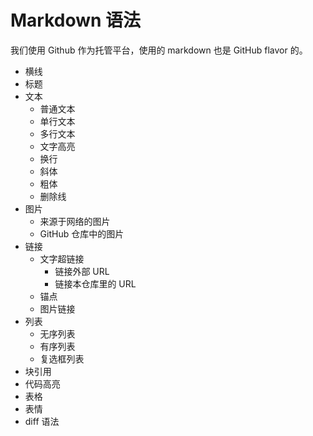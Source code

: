 # Markdown 语法

我们使用 Github 作为托管平台，使用的 markdown 也是 GitHub flavor 的。

* 横线
* 标题
* 文本
    * 普通文本
    * 单行文本
    * 多行文本
    * 文字高亮
    * 换行
    * 斜体
    * 粗体
    * 删除线
* 图片
    * 来源于网络的图片
    * GitHub 仓库中的图片
* 链接
    * 文字超链接
        * 链接外部 URL
        * 链接本仓库里的 URL
    * 锚点
    * 图片链接
* 列表
    * 无序列表
    * 有序列表
    * 复选框列表
* 块引用
* 代码高亮
* 表格
* 表情
* diff 语法
